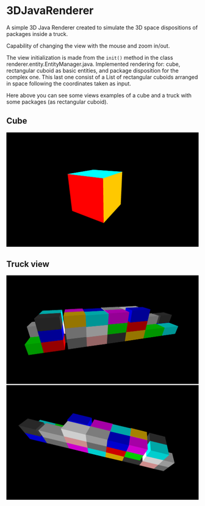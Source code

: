 # 3DJavaRenderer
A simple 3D Java Renderer created to simulate the 3D space dispositions of packages inside a truck. 

Capability of changing the view with the mouse and zoom in/out.

The view initialization is made from the ```init()``` method in the class renderer.entity.EntityManager.java. 
Implemented rendering for: cube, rectangular cuboid as basic entities, and package disposition for the complex one. 
This last one consist of a List of rectangular cuboids arranged in space following the coordinates taken as input.

Here above you can see some views examples of a cube and a truck with some packages (as rectangular cuboid).

## Cube
![alt text](/images/cube.png)

## Truck view
![alt text](/images/truck_1.png)
![alt text](/images/truck_2.png)
